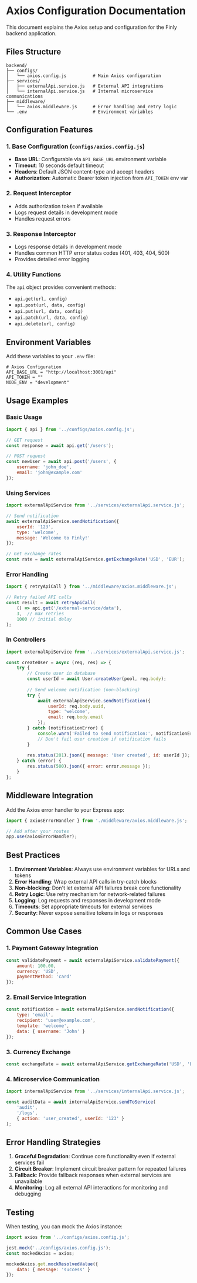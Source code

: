 # Axios Configuration Documentation

This document explains the Axios setup and configuration for the Finly backend application.

## Files Structure

```
backend/
├── configs/
│   └── axios.config.js          # Main Axios configuration
├── services/
│   ├── externalApi.service.js   # External API integrations
│   └── internalApi.service.js   # Internal microservice communications
├── middleware/
│   └── axios.middleware.js      # Error handling and retry logic
└── .env                         # Environment variables
```

## Configuration Features

### 1. Base Configuration (`configs/axios.config.js`)

- **Base URL**: Configurable via `API_BASE_URL` environment variable
- **Timeout**: 10 seconds default timeout
- **Headers**: Default JSON content-type and accept headers
- **Authorization**: Automatic Bearer token injection from `API_TOKEN` env var

### 2. Request Interceptor

- Adds authorization token if available
- Logs request details in development mode
- Handles request errors

### 3. Response Interceptor

- Logs response details in development mode
- Handles common HTTP error status codes (401, 403, 404, 500)
- Provides detailed error logging

### 4. Utility Functions

The `api` object provides convenient methods:
- `api.get(url, config)`
- `api.post(url, data, config)`
- `api.put(url, data, config)`
- `api.patch(url, data, config)`
- `api.delete(url, config)`

## Environment Variables

Add these variables to your `.env` file:

```env
# Axios Configuration
API_BASE_URL = "http://localhost:3001/api"
API_TOKEN = ""
NODE_ENV = "development"
```

## Usage Examples

### Basic Usage

```javascript
import { api } from '../configs/axios.config.js';

// GET request
const response = await api.get('/users');

// POST request
const newUser = await api.post('/users', {
    username: 'john_doe',
    email: 'john@example.com'
});
```

### Using Services

```javascript
import externalApiService from '../services/externalApi.service.js';

// Send notification
await externalApiService.sendNotification({
    userId: '123',
    type: 'welcome',
    message: 'Welcome to Finly!'
});

// Get exchange rates
const rate = await externalApiService.getExchangeRate('USD', 'EUR');
```

### Error Handling

```javascript
import { retryApiCall } from '../middleware/axios.middleware.js';

// Retry failed API calls
const result = await retryApiCall(
    () => api.get('/external-service/data'),
    3,  // max retries
    1000 // initial delay
);
```

### In Controllers

```javascript
import externalApiService from '../services/externalApi.service.js';

const createUser = async (req, res) => {
    try {
        // Create user in database
        const userId = await User.createUser(pool, req.body);
        
        // Send welcome notification (non-blocking)
        try {
            await externalApiService.sendNotification({
                userId: req.body.uuid,
                type: 'welcome',
                email: req.body.email
            });
        } catch (notificationError) {
            console.warn('Failed to send notification:', notificationError.message);
            // Don't fail user creation if notification fails
        }
        
        res.status(201).json({ message: 'User created', id: userId });
    } catch (error) {
        res.status(500).json({ error: error.message });
    }
};
```

## Middleware Integration

Add the Axios error handler to your Express app:

```javascript
import { axiosErrorHandler } from './middleware/axios.middleware.js';

// Add after your routes
app.use(axiosErrorHandler);
```

## Best Practices

1. **Environment Variables**: Always use environment variables for URLs and tokens
2. **Error Handling**: Wrap external API calls in try-catch blocks
3. **Non-blocking**: Don't let external API failures break core functionality
4. **Retry Logic**: Use retry mechanism for network-related failures
5. **Logging**: Log requests and responses in development mode
6. **Timeouts**: Set appropriate timeouts for external services
7. **Security**: Never expose sensitive tokens in logs or responses

## Common Use Cases

### 1. Payment Gateway Integration
```javascript
const validatePayment = await externalApiService.validatePayment({
    amount: 100.00,
    currency: 'USD',
    paymentMethod: 'card'
});
```

### 2. Email Service Integration
```javascript
const notification = await externalApiService.sendNotification({
    type: 'email',
    recipient: 'user@example.com',
    template: 'welcome',
    data: { username: 'John' }
});
```

### 3. Currency Exchange
```javascript
const exchangeRate = await externalApiService.getExchangeRate('USD', 'EUR');
```

### 4. Microservice Communication
```javascript
import internalApiService from '../services/internalApi.service.js';

const auditData = await internalApiService.sendToService(
    'audit',
    '/logs',
    { action: 'user_created', userId: '123' }
);
```

## Error Handling Strategies

1. **Graceful Degradation**: Continue core functionality even if external services fail
2. **Circuit Breaker**: Implement circuit breaker pattern for repeated failures
3. **Fallback**: Provide fallback responses when external services are unavailable
4. **Monitoring**: Log all external API interactions for monitoring and debugging

## Testing

When testing, you can mock the Axios instance:

```javascript
import axios from '../configs/axios.config.js';

jest.mock('../configs/axios.config.js');
const mockedAxios = axios;

mockedAxios.get.mockResolvedValue({
    data: { message: 'success' }
});
```
